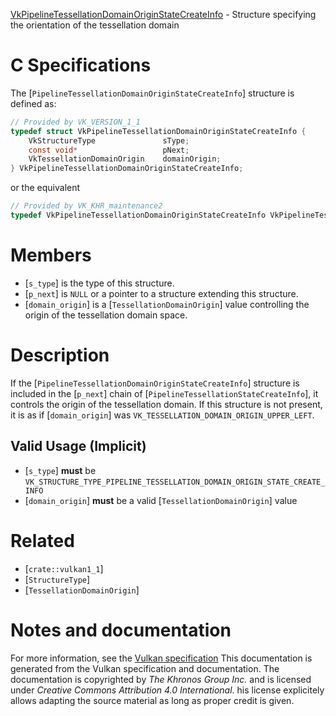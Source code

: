 [VkPipelineTessellationDomainOriginStateCreateInfo](https://www.khronos.org/registry/vulkan/specs/1.3-extensions/man/html/VkPipelineTessellationDomainOriginStateCreateInfo.html) - Structure specifying the orientation of the tessellation domain

# C Specifications
The [`PipelineTessellationDomainOriginStateCreateInfo`] structure is
defined as:
```c
// Provided by VK_VERSION_1_1
typedef struct VkPipelineTessellationDomainOriginStateCreateInfo {
    VkStructureType               sType;
    const void*                   pNext;
    VkTessellationDomainOrigin    domainOrigin;
} VkPipelineTessellationDomainOriginStateCreateInfo;
```
or the equivalent
```c
// Provided by VK_KHR_maintenance2
typedef VkPipelineTessellationDomainOriginStateCreateInfo VkPipelineTessellationDomainOriginStateCreateInfoKHR;
```

# Members
- [`s_type`] is the type of this structure.
- [`p_next`] is `NULL` or a pointer to a structure extending this structure.
- [`domain_origin`] is a [`TessellationDomainOrigin`] value controlling the origin of the tessellation domain space.

# Description
If the [`PipelineTessellationDomainOriginStateCreateInfo`] structure is
included in the [`p_next`] chain of
[`PipelineTessellationStateCreateInfo`], it controls the origin of the
tessellation domain.
If this structure is not present, it is as if [`domain_origin`] was
`VK_TESSELLATION_DOMAIN_ORIGIN_UPPER_LEFT`.
## Valid Usage (Implicit)
-  [`s_type`] **must**  be `VK_STRUCTURE_TYPE_PIPELINE_TESSELLATION_DOMAIN_ORIGIN_STATE_CREATE_INFO`
-  [`domain_origin`] **must**  be a valid [`TessellationDomainOrigin`] value

# Related
- [`crate::vulkan1_1`]
- [`StructureType`]
- [`TessellationDomainOrigin`]

# Notes and documentation
For more information, see the [Vulkan specification](https://www.khronos.org/registry/vulkan/specs/1.3-extensions/html/vkspec.html)
This documentation is generated from the Vulkan specification and documentation.
The documentation is copyrighted by *The Khronos Group Inc.* and is licensed under *Creative Commons Attribution 4.0 International*.
his license explicitely allows adapting the source material as long as proper credit is given.
        